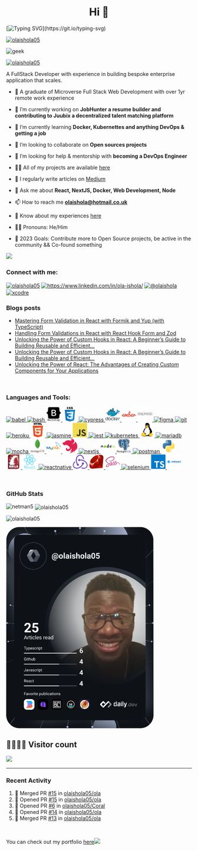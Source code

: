 <!-- ### Hi there, <img src="https://raw.githubusercontent.com/MartinHeinz/MartinHeinz/master/wave.gif" width="30px" height="30px">  -->

<h1 align="center">Hi 👋</h1>


[![Typing SVG](https://readme-typing-svg.demolab.com?font=Fira+Code&pause=1000&width=435&lines=I'm+Ola!%2C+a+Full+Stack+Developer.)](https://git.io/typing-svg)

<p align="left"> <a href="https://github.com/ryo-ma/github-profile-trophy"><img src="https://github-profile-trophy.vercel.app/?username=olaishola05" alt="olaishola05" /></a> </p>


![geek](https://user-images.githubusercontent.com/45001916/226130038-110c631c-8bf8-4f55-9b62-95ab1159f51e.gif)

<p align="left"> <a href="https://twitter.com/orlaish" target="blank"><img src="https://img.shields.io/twitter/follow/olaishola05?logo=twitter&style=for-the-badge" alt="olaishola05" /></a> </p>

A FullStack Developer with experience in building bespoke enterprise application that scales.

- 🌱 A graduate of Microverse Full Stack Web Development with over 1yr remote work experience

- 🔭 I’m currently working on **JobHunter a resume builder and contributing to Juubix a decentralized talent matching platform**

- 🌱 I’m currently learning **Docker, Kubernettes and anything DevOps & getting a job**

- 👯 I’m looking to collaborate on **Open sources projects**

- 🤝 I’m looking for help & mentorship with **becoming a DevOps Engineer**

- 👨‍💻 All of my projects are available [here](https://olaishola05.github.io/)

- 📝 I regularly write articles on [Medium](https://olaishola.medium.com/)

- 💬 Ask me about **React, NextJS, Docker, Web Development, Node**

- 📫 How to reach me **olaishola@hotmail.co.uk**

- 📄 Know about my experiences [here](https://docs.google.com/document/d/11o8PiZv4zIQlrmwYIuMhQLr05-GTl5IlsVPSbkGacFU/edit?usp=sharing)

- 💇‍♂️ Pronouns: He/Him
- 🥅 2023 Goals: Contribute more to Open Source projects, be active in the community && Co-found something 


![](https://komarev.com/ghpvc/?username=olaishola05&style=for-the-badge)


<h3 align="left">Connect with me:</h3>
<p align="left">
<a href="https://twitter.com/olaishola05" target="blank"><img align="center" src="https://raw.githubusercontent.com/rahuldkjain/github-profile-readme-generator/master/src/images/icons/Social/twitter.svg" alt="olaishola05" height="30" width="40" /></a>
<a href="https://linkedin.com/in/https://www.linkedin.com/in/ola-ishola/" target="blank"><img align="center" src="https://raw.githubusercontent.com/rahuldkjain/github-profile-readme-generator/master/src/images/icons/Social/linked-in-alt.svg" alt="https://www.linkedin.com/in/ola-ishola/" height="30" width="40" /></a>
<a href="https://medium.com/@olaishola" target="blank"><img align="center" src="https://raw.githubusercontent.com/rahuldkjain/github-profile-readme-generator/master/src/images/icons/Social/medium.svg" alt="@olaishola" height="30" width="40" /></a>
<a href="https://instagram.com/xcodre" target="blank"><img align="center" src="https://raw.githubusercontent.com/rahuldkjain/github-profile-readme-generator/master/src/images/icons/Social/instagram.svg" alt="xcodre" height="30" width="40" /></a>
</p>

### Blogs posts
<!-- BLOG-POST-LIST:START -->
- [Mastering Form Validation in React with Formik and Yup &lpar;with TypeScript&rpar;](https://olaishola.medium.com/mastering-form-validation-in-react-with-formik-and-yup-with-typescript-9dc4b3885538?source=rss-e2bad2597147------2)
- [Handling Form Validations in React with React Hook Form and Zod](https://olaishola.medium.com/handling-form-validations-in-react-with-react-hook-form-and-zod-18e070bbdda6?source=rss-e2bad2597147------2)
- [Unlocking the Power of Custom Hooks in React: A Beginner’s Guide to Building Reusable and Efficient…](https://olaishola.medium.com/unlocking-the-power-of-custom-hooks-in-react-a-beginners-guide-to-building-reusable-and-efficient-b841a9dc3518?source=rss-e2bad2597147------2)
- [Unlocking the Power of Custom Hooks in React: A Beginner’s Guide to Building Reusable and Efficient…](https://olaishola.medium.com/unlocking-the-power-of-custom-hooks-in-react-a-beginners-guide-to-building-reusable-and-efficient-cf271b09071?source=rss-e2bad2597147------2)
- [Unlocking the Power of React: The Advantages of Creating Custom Components for Your Applications](https://olaishola.medium.com/unlocking-the-power-of-react-the-advantages-of-creating-custom-components-for-your-applications-35ba9b68e014?source=rss-e2bad2597147------2)
<!-- BLOG-POST-LIST:END -->

<br>

<h3 align="left">Languages and Tools:</h3>
<p align="left"> <a href="https://babeljs.io/" target="_blank" rel="noreferrer"> <img src="https://www.vectorlogo.zone/logos/babeljs/babeljs-icon.svg" alt="babel" width="40" height="40"/> </a> <a href="https://www.gnu.org/software/bash/" target="_blank" rel="noreferrer"> <img src="https://www.vectorlogo.zone/logos/gnu_bash/gnu_bash-icon.svg" alt="bash" width="40" height="40"/> </a> <a href="https://getbootstrap.com" target="_blank" rel="noreferrer"> <img src="https://raw.githubusercontent.com/devicons/devicon/master/icons/bootstrap/bootstrap-plain-wordmark.svg" alt="bootstrap" width="40" height="40"/> </a> <a href="https://www.w3schools.com/css/" target="_blank" rel="noreferrer"> <img src="https://raw.githubusercontent.com/devicons/devicon/master/icons/css3/css3-original-wordmark.svg" alt="css3" width="40" height="40"/> </a> <a href="https://www.cypress.io" target="_blank" rel="noreferrer"> <img src="https://raw.githubusercontent.com/simple-icons/simple-icons/6e46ec1fc23b60c8fd0d2f2ff46db82e16dbd75f/icons/cypress.svg" alt="cypress" width="40" height="40"/> </a> <a href="https://www.docker.com/" target="_blank" rel="noreferrer"> <img src="https://raw.githubusercontent.com/devicons/devicon/master/icons/docker/docker-original-wordmark.svg" alt="docker" width="40" height="40"/> </a> <a href="https://emberjs.com/" target="_blank" rel="noreferrer"> <img src="https://raw.githubusercontent.com/devicons/devicon/master/icons/ember/ember-original-wordmark.svg" alt="ember" width="40" height="40"/> </a> <a href="https://expressjs.com" target="_blank" rel="noreferrer"> <img src="https://raw.githubusercontent.com/devicons/devicon/master/icons/express/express-original-wordmark.svg" alt="express" width="40" height="40"/> </a> <a href="https://www.figma.com/" target="_blank" rel="noreferrer"> <img src="https://www.vectorlogo.zone/logos/figma/figma-icon.svg" alt="figma" width="40" height="40"/> </a> <a href="https://git-scm.com/" target="_blank" rel="noreferrer"> <img src="https://www.vectorlogo.zone/logos/git-scm/git-scm-icon.svg" alt="git" width="40" height="40"/> </a> <a href="https://heroku.com" target="_blank" rel="noreferrer"> <img src="https://www.vectorlogo.zone/logos/heroku/heroku-icon.svg" alt="heroku" width="40" height="40"/> </a> <a href="https://www.w3.org/html/" target="_blank" rel="noreferrer"> <img src="https://raw.githubusercontent.com/devicons/devicon/master/icons/html5/html5-original-wordmark.svg" alt="html5" width="40" height="40"/> </a> <a href="https://jasmine.github.io/" target="_blank" rel="noreferrer"> <img src="https://www.vectorlogo.zone/logos/jasmine/jasmine-icon.svg" alt="jasmine" width="40" height="40"/> </a> <a href="https://developer.mozilla.org/en-US/docs/Web/JavaScript" target="_blank" rel="noreferrer"> <img src="https://raw.githubusercontent.com/devicons/devicon/master/icons/javascript/javascript-original.svg" alt="javascript" width="40" height="40"/> </a> <a href="https://jestjs.io" target="_blank" rel="noreferrer"> <img src="https://www.vectorlogo.zone/logos/jestjsio/jestjsio-icon.svg" alt="jest" width="40" height="40"/> </a> <a href="https://kubernetes.io" target="_blank" rel="noreferrer"> <img src="https://www.vectorlogo.zone/logos/kubernetes/kubernetes-icon.svg" alt="kubernetes" width="40" height="40"/> </a> <a href="https://www.linux.org/" target="_blank" rel="noreferrer"> <img src="https://raw.githubusercontent.com/devicons/devicon/master/icons/linux/linux-original.svg" alt="linux" width="40" height="40"/> </a> <a href="https://mariadb.org/" target="_blank" rel="noreferrer"> <img src="https://www.vectorlogo.zone/logos/mariadb/mariadb-icon.svg" alt="mariadb" width="40" height="40"/> </a> <a href="https://mochajs.org" target="_blank" rel="noreferrer"> <img src="https://www.vectorlogo.zone/logos/mochajs/mochajs-icon.svg" alt="mocha" width="40" height="40"/> </a> <a href="https://www.mongodb.com/" target="_blank" rel="noreferrer"> <img src="https://raw.githubusercontent.com/devicons/devicon/master/icons/mongodb/mongodb-original-wordmark.svg" alt="mongodb" width="40" height="40"/> </a> <a href="https://www.mysql.com/" target="_blank" rel="noreferrer"> <img src="https://raw.githubusercontent.com/devicons/devicon/master/icons/mysql/mysql-original-wordmark.svg" alt="mysql" width="40" height="40"/> </a> <a href="https://nestjs.com/" target="_blank" rel="noreferrer"> <img src="https://raw.githubusercontent.com/devicons/devicon/master/icons/nestjs/nestjs-plain.svg" alt="nestjs" width="40" height="40"/> </a> <a href="https://nextjs.org/" target="_blank" rel="noreferrer"> <img src="https://cdn.worldvectorlogo.com/logos/nextjs-2.svg" alt="nextjs" width="40" height="40"/> </a> <a href="https://nodejs.org" target="_blank" rel="noreferrer"> <img src="https://raw.githubusercontent.com/devicons/devicon/master/icons/nodejs/nodejs-original-wordmark.svg" alt="nodejs" width="40" height="40"/> </a> <a href="https://www.postgresql.org" target="_blank" rel="noreferrer"> <img src="https://raw.githubusercontent.com/devicons/devicon/master/icons/postgresql/postgresql-original-wordmark.svg" alt="postgresql" width="40" height="40"/> </a> <a href="https://postman.com" target="_blank" rel="noreferrer"> <img src="https://www.vectorlogo.zone/logos/getpostman/getpostman-icon.svg" alt="postman" width="40" height="40"/> </a> <a href="https://www.python.org" target="_blank" rel="noreferrer"> <img src="https://raw.githubusercontent.com/devicons/devicon/master/icons/python/python-original.svg" alt="python" width="40" height="40"/> </a> <a href="https://rubyonrails.org" target="_blank" rel="noreferrer"> <img src="https://raw.githubusercontent.com/devicons/devicon/master/icons/rails/rails-original-wordmark.svg" alt="rails" width="40" height="40"/> </a> <a href="https://reactjs.org/" target="_blank" rel="noreferrer"> <img src="https://raw.githubusercontent.com/devicons/devicon/master/icons/react/react-original-wordmark.svg" alt="react" width="40" height="40"/> </a> <a href="https://reactnative.dev/" target="_blank" rel="noreferrer"> <img src="https://reactnative.dev/img/header_logo.svg" alt="reactnative" width="40" height="40"/> </a> <a href="https://redux.js.org" target="_blank" rel="noreferrer"> <img src="https://raw.githubusercontent.com/devicons/devicon/master/icons/redux/redux-original.svg" alt="redux" width="40" height="40"/> </a> <a href="https://www.ruby-lang.org/en/" target="_blank" rel="noreferrer"> <img src="https://raw.githubusercontent.com/devicons/devicon/master/icons/ruby/ruby-original.svg" alt="ruby" width="40" height="40"/> </a> <a href="https://sass-lang.com" target="_blank" rel="noreferrer"> <img src="https://raw.githubusercontent.com/devicons/devicon/master/icons/sass/sass-original.svg" alt="sass" width="40" height="40"/> </a> <a href="https://www.selenium.dev" target="_blank" rel="noreferrer"> <img src="https://raw.githubusercontent.com/detain/svg-logos/780f25886640cef088af994181646db2f6b1a3f8/svg/selenium-logo.svg" alt="selenium" width="40" height="40"/> </a> <a href="https://www.typescriptlang.org/" target="_blank" rel="noreferrer"> <img src="https://raw.githubusercontent.com/devicons/devicon/master/icons/typescript/typescript-original.svg" alt="typescript" width="40" height="40"/> </a> <a href="https://webpack.js.org" target="_blank" rel="noreferrer"> <img src="https://raw.githubusercontent.com/devicons/devicon/d00d0969292a6569d45b06d3f350f463a0107b0d/icons/webpack/webpack-original-wordmark.svg" alt="webpack" width="40" height="40"/> </a> </p>

<br>

<!-- 

<p align="center">&nbsp;<img src="https://github-readme-stats.vercel.app/api?username=olaishola05&show_icons=true&theme=merko" alt="Ola Ishola" /></p>

<p align="center"><img src="https://github-readme-streak-stats.herokuapp.com?user=olaishola05&theme=github-dark&date_format=M%20j%5B%2C%20Y%5D&fire=DDD877" alt="Oladipupo Ishola" /></p>

<p align="center"><img src="https://github-readme-stats.vercel.app/api/top-langs/?username=olaishola05&hide=ejs,PLpgSQL,C++,shell&langs_count=10&layout=compact&theme=vue"</p> -->

<h3 align="left">GitHub Stats</h3>

<p><img align="left" src="https://github-readme-stats.vercel.app/api/top-langs?username=olaishola05&show_icons=true&locale=en&layout=compact" alt="netman5" /></p>

<p>&nbsp;<img align="center" src="https://github-readme-stats.vercel.app/api?username=olaishola05&show_icons=true&locale=en" alt="olaishola05" /></p>

<p>&nbsp;<img align="left" src="https://github-readme-streak-stats.herokuapp.com/?user=olaishola05&" alt="olaishola05" /></p>
<a align="center" href="https://app.daily.dev/olaishola05"><img src="https://github.com/olaishola05/olaishola05/blob/main/devcard.svg" width="400" alt="Oladipupo Ishola's Dev Card"/></a>


<!--START_SECTION:waka-->
## 👨‍👨‍👦‍👦 Visitor count
<img src="https://profile-counter.glitch.me/olaishola05/count.svg" />
<!--END_SECTION:waka-->

---

### Recent Activity

<!--START_SECTION:activity-->

1. 🎉 Merged PR [#15](https://github.com/olaishola05/ola/pull/15) in [olaishola05/ola](https://github.com/olaishola05/ola)
2. 💪 Opened PR [#15](https://github.com/olaishola05/ola/pull/15) in [olaishola05/ola](https://github.com/olaishola05/ola)
3. 💪 Opened PR [#6](https://github.com/olaishola05/Coral/pull/6) in [olaishola05/Coral](https://github.com/olaishola05/Coral)
4. 💪 Opened PR [#14](https://github.com/olaishola05/ola/pull/14) in [olaishola05/ola](https://github.com/olaishola05/ola)
5. 🎉 Merged PR [#13](https://github.com/olaishola05/ola/pull/13) in [olaishola05/ola](https://github.com/olaishola05/ola)
<!--END_SECTION:activity-->

<br>

<p>You can check out my portfolio <a href="https://olaishola05.github.io/">here</a><img src="https://media.giphy.com/media/cKPse5DZaptID3YAMK/giphy.gif" width="60"></p>

[website]: https://olaishola05.github.io/
[olaishola05]: https://github.com/olaishola05
[twitter]: https://twitter.com/olaishola05
[instagram]: https://instagram.com/xcodre
[linkedin]: https://linkedin.com/in/ola-ishola
[polywork]: https://www.polywork.com/olaish
